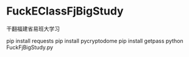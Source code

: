 # FuckEClassFjBigStudy
干翻福建省易班大学习

pip install requests
pip install pycryptodome
pip install getpass
python FuckFjBigStudy.py
